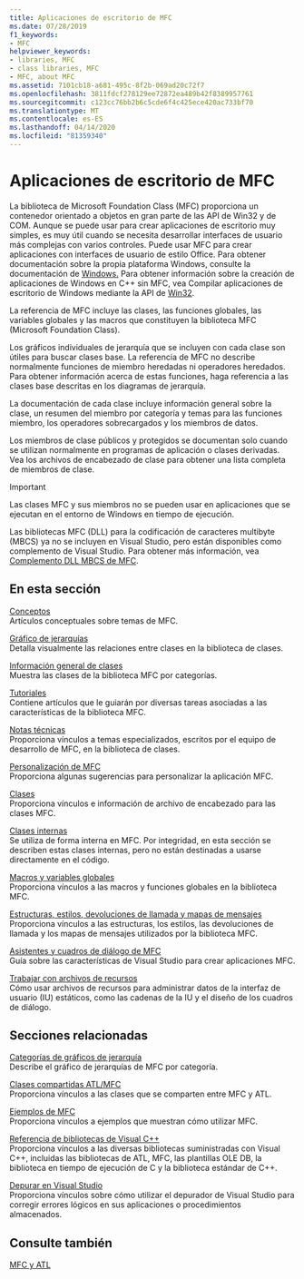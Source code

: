 ```yaml
---
title: Aplicaciones de escritorio de MFC
ms.date: 07/28/2019
f1_keywords:
- MFC
helpviewer_keywords:
- libraries, MFC
- class libraries, MFC
- MFC, about MFC
ms.assetid: 7101cb18-a681-495c-8f2b-069ad20c72f7
ms.openlocfilehash: 3811fdcf278129ee72872ea489b42f8389957761
ms.sourcegitcommit: c123cc76bb2b6c5cde6f4c425ece420ac733bf70
ms.translationtype: MT
ms.contentlocale: es-ES
ms.lasthandoff: 04/14/2020
ms.locfileid: "81359340"
---
```

# <a name="mfc-desktop-applications"></a>Aplicaciones de escritorio de MFC

La biblioteca de Microsoft Foundation Class (MFC) proporciona un contenedor orientado a objetos en gran parte de las API de Win32 y de COM. Aunque se puede usar para crear aplicaciones de escritorio muy simples, es muy útil cuando se necesita desarrollar interfaces de usuario más complejas con varios controles. Puede usar MFC para crear aplicaciones con interfaces de usuario de estilo Office. Para obtener documentación sobre la propia plataforma Windows, consulte la documentación de [Windows.](/windows/index) Para obtener información sobre la creación de aplicaciones de Windows en C++ sin MFC, vea Compilar aplicaciones de escritorio de Windows mediante la API de [Win32](/windows/win32/index).

La referencia de MFC incluye las clases, las funciones globales, las variables globales y las macros que constituyen la biblioteca MFC (Microsoft Foundation Class).

Los gráficos individuales de jerarquía que se incluyen con cada clase son útiles para buscar clases base. La referencia de MFC no describe normalmente funciones de miembro heredadas ni operadores heredados. Para obtener información acerca de estas funciones, haga referencia a las clases base descritas en los diagramas de jerarquía.

La documentación de cada clase incluye información general sobre la clase, un resumen del miembro por categoría y temas para las funciones miembro, los operadores sobrecargados y los miembros de datos.

Los miembros de clase públicos y protegidos se documentan solo cuando se utilizan normalmente en programas de aplicación o clases derivadas. Vea los archivos de encabezado de clase para obtener una lista completa de miembros de clase.

> [!IMPORTANT]
> Las clases MFC y sus miembros no se pueden usar en aplicaciones que se ejecutan en el entorno de Windows en tiempo de ejecución.
>
> Las bibliotecas MFC (DLL) para la codificación de caracteres multibyte (MBCS) ya no se incluyen en Visual Studio, pero están disponibles como complemento de Visual Studio. Para obtener más información, vea [Complemento DLL MBCS de MFC](mfc-mbcs-dll-add-on.md).

## <a name="in-this-section"></a>En esta sección

[Conceptos](mfc-concepts.md)<br/>
Artículos conceptuales sobre temas de MFC.

[Gráfico de jerarquías](hierarchy-chart.md)<br/>
Detalla visualmente las relaciones entre clases en la biblioteca de clases.

[Información general de clases](class-library-overview.md)<br/>
Muestra las clases de la biblioteca MFC por categorías.

[Tutoriales](walkthroughs-mfc.md)<br/>
Contiene artículos que le guiarán por diversas tareas asociadas a las características de la biblioteca MFC.

[Notas técnicas](mfc-technical-notes.md)<br/>
Proporciona vínculos a temas especializados, escritos por el equipo de desarrollo de MFC, en la biblioteca de clases.

[Personalización de MFC](customization-for-mfc.md)<br/>
Proporciona algunas sugerencias para personalizar la aplicación MFC.

[Clases](reference/mfc-classes.md)<br/>
Proporciona vínculos e información de archivo de encabezado para las clases MFC.

[Clases internas](reference/internal-classes.md)<br/>
Se utiliza de forma interna en MFC. Por integridad, en esta sección se describen estas clases internas, pero no están destinadas a usarse directamente en el código.

[Macros y variables globales](reference/mfc-macros-and-globals.md)<br/>
Proporciona vínculos a las macros y funciones globales en la biblioteca MFC.

[Estructuras, estilos, devoluciones de llamada y mapas de mensajes](reference/structures-styles-callbacks-and-message-maps.md)<br/>
Proporciona vínculos a las estructuras, los estilos, las devoluciones de llamada y los mapas de mensajes utilizados por la biblioteca MFC.

[Asistentes y cuadros de diálogo de MFC](reference/mfc-wizards-and-dialog-boxes.md)<br/>
Guía sobre las características de Visual Studio para crear aplicaciones MFC.

[Trabajar con archivos de recursos](../windows/working-with-resource-files.md)<br/>
Cómo usar archivos de recursos para administrar datos de la interfaz de usuario (IU) estáticos, como las cadenas de la IU y el diseño de los cuadros de diálogo.

## <a name="related-sections"></a>Secciones relacionadas

[Categorías de gráficos de jerarquía](hierarchy-chart-categories.md)<br/>
Describe el gráfico de jerarquías de MFC por categoría.

[Clases compartidas ATL/MFC](../atl-mfc-shared/atl-mfc-shared-classes.md)<br/>
Proporciona vínculos a las clases que se comparten entre MFC y ATL.

[Ejemplos de MFC](../overview/visual-cpp-samples.md#mfc-samples)<br/>
Proporciona vínculos a ejemplos que muestran cómo utilizar MFC.

[Referencia de bibliotecas de Visual C++](../standard-library/cpp-standard-library-reference.md)<br/>
Proporciona vínculos a las diversas bibliotecas suministradas con Visual C++, incluidas las bibliotecas de ATL, MFC, las plantillas OLE DB, la biblioteca en tiempo de ejecución de C y la biblioteca estándar de C++.

[Depurar en Visual Studio](/visualstudio/debugger/debugging-in-visual-studio)<br/>
Proporciona vínculos sobre cómo utilizar el depurador de Visual Studio para corregir errores lógicos en sus aplicaciones o procedimientos almacenados.

## <a name="see-also"></a>Consulte también

[MFC y ATL](mfc-and-atl.md)
